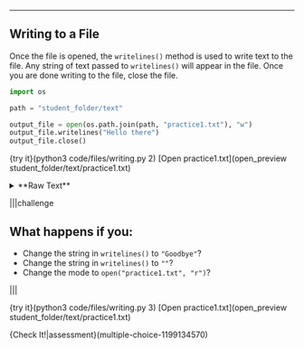 ----------

## Writing to a File

Once the file is opened, the `writelines()` method is used to write text to the file. Any string of text passed to `writelines()` will appear in the file. Once you are done writing to the file, close the file.

```python
import os

path = "student_folder/text"

output_file = open(os.path.join(path, "practice1.txt"), "w")
output_file.writelines("Hello there")
output_file.close()
```

{try it}(python3 code/files/writing.py 2)
[Open practice1.txt](open_preview student_folder/text/practice1.txt)

<details><summary>**Raw Text**</summary>When writing to text files, Python outputs raw text. Raw text is the text that appears in a text editor. There is no special formatting or extra information attached to this text. Text in MS Word is not raw text. Raw text files have the extension `.txt`.</details>

|||challenge
## What happens if you:
* Change the string in `writelines()` to `"Goodbye"`?
* Change the string in `writelines()` to `""`?
* Change the mode to `open("practice1.txt", "r")`?

|||

{try it}(python3 code/files/writing.py 3)
[Open practice1.txt](open_preview student_folder/text/practice1.txt)

{Check It!|assessment}(multiple-choice-1199134570)
